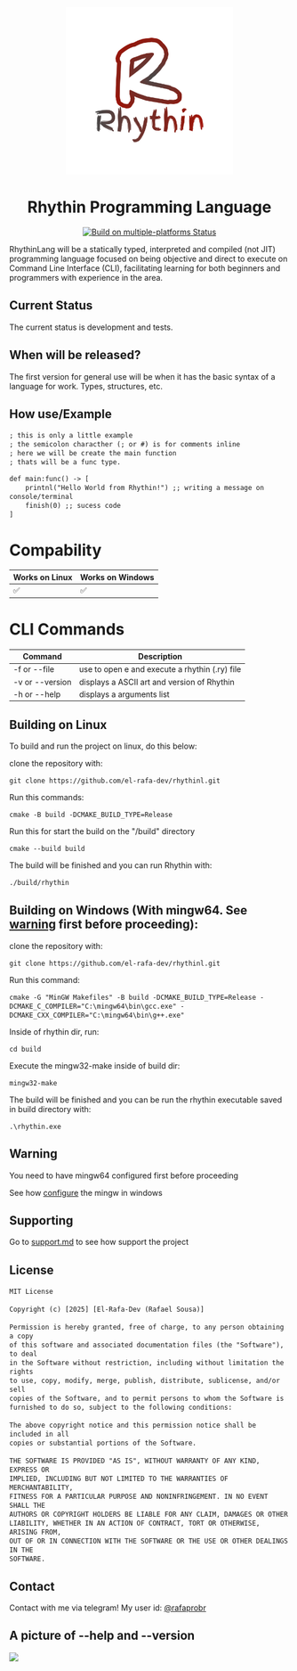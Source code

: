 <p align="center">
  <img src="./gitsrc/rhythin_logo.png" alt="Rhythin Logo" width="300"/>
</p>

<h1 align="center">Rhythin Programming Language</h1>

<p align="center">
  <a href="https://github.com/el-rafa-dev/rhythinl/actions/workflows/cmake-multi-platform.yml">
    <img src="https://github.com/el-rafa-dev/rhythinl/actions/workflows/cmake-multi-platform.yml/badge.svg?branch=main" alt="Build on multiple-platforms Status"/>
  </a>
</p>

RhythinLang will be a statically typed, interpreted and compiled (not JIT) programming language focused on being objective and direct to execute on Command Line Interface (CLI), facilitating learning for both beginners and programmers with experience in the area.

## Current Status

The current status is development and tests.

## When will be released?

The first version for general use will be when it has the basic syntax of a language for work. Types, structures, etc.



## How use/Example
```
; this is only a little example
; the semicolon characther (; or #) is for comments inline
; here we will be create the main function 
; thats will be a func type.
```
```
def main:func() -> [
    printnl("Hello World from Rhythin!") ;; writing a message on console/terminal
    finish(0) ;; sucess code
]
```
# Compability

| Works on Linux | Works on Windows |
| -------------- | ---------------- |
|       ✅       |       ✅         |

# CLI Commands

|    Command   |    Description   |
| --- | --- |
| -f or --file |  use to open e and execute a rhythin (.ry) file |
| -v or --version | displays a ASCII art and version of Rhythin |
| -h or --help | displays a arguments list |

## Building on Linux
To build and run the project on linux, do this below:

clone the repository with:
```
git clone https://github.com/el-rafa-dev/rhythinl.git
```
Run this commands:
```
cmake -B build -DCMAKE_BUILD_TYPE=Release
```
Run this for start the build on the "/build" directory
```
cmake --build build
```
The build will be finished and you can run Rhythin with:

```bash
./build/rhythin
```

## Building on Windows (With mingw64. See [warning](#warning) first before proceeding):
clone the repository with:
```
git clone https://github.com/el-rafa-dev/rhythinl.git
````
Run this command:
```
cmake -G "MinGW Makefiles" -B build -DCMAKE_BUILD_TYPE=Release -DCMAKE_C_COMPILER="C:\mingw64\bin\gcc.exe" -DCMAKE_CXX_COMPILER="C:\mingw64\bin\g++.exe"
````
Inside of rhythin dir, run:
```
cd build
```
Execute the mingw32-make inside of build dir:
```
mingw32-make
```
The build will be finished and you can be run the rhythin executable saved in build directory with:
```
.\rhythin.exe
```

## Warning
You need to have mingw64 configured first before proceeding

See how [configure](./CONFIGURE_MINGW.md) the mingw in windows


## Supporting
Go to [support.md](./SUPPORT.md) to see how support the project

## License

```
MIT License

Copyright (c) [2025] [El-Rafa-Dev (Rafael Sousa)]

Permission is hereby granted, free of charge, to any person obtaining a copy
of this software and associated documentation files (the "Software"), to deal
in the Software without restriction, including without limitation the rights
to use, copy, modify, merge, publish, distribute, sublicense, and/or sell
copies of the Software, and to permit persons to whom the Software is
furnished to do so, subject to the following conditions:

The above copyright notice and this permission notice shall be included in all
copies or substantial portions of the Software.

THE SOFTWARE IS PROVIDED "AS IS", WITHOUT WARRANTY OF ANY KIND, EXPRESS OR
IMPLIED, INCLUDING BUT NOT LIMITED TO THE WARRANTIES OF MERCHANTABILITY,
FITNESS FOR A PARTICULAR PURPOSE AND NONINFRINGEMENT. IN NO EVENT SHALL THE
AUTHORS OR COPYRIGHT HOLDERS BE LIABLE FOR ANY CLAIM, DAMAGES OR OTHER
LIABILITY, WHETHER IN AN ACTION OF CONTRACT, TORT OR OTHERWISE, ARISING FROM,
OUT OF OR IN CONNECTION WITH THE SOFTWARE OR THE USE OR OTHER DEALINGS IN THE
SOFTWARE.
```

## Contact
Contact with me via telegram! My user id: [@rafaprobr](https://t.me/rafaprobr)

## A picture of --help and --version
<img src="https://files.catbox.moe/subfwd.png"></img>
